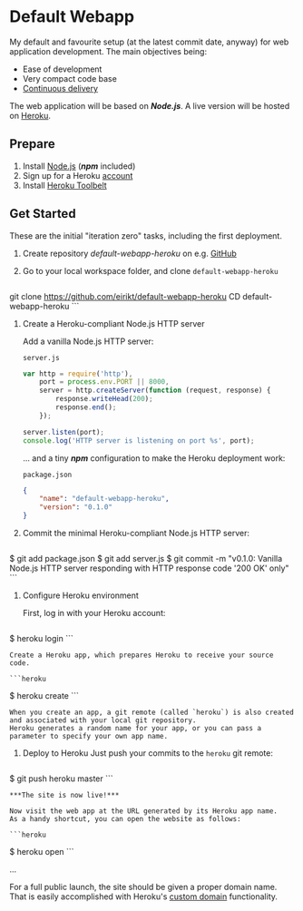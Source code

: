 # Default Webapp
My default and favourite setup (at the latest commit date, anyway) for web application development.
The main objectives being:
* Ease of development
* Very compact code base
* [Continuous delivery][continuous-delivery]

The web application will be based on ***Node.js***.
A live version will be hosted on [Heroku][heroku].


## Prepare
1. Install [Node.js][node] (***npm*** included)
1. Sign up for a Heroku [account][heroku-account]
1. Install [Heroku Toolbelt][heroku-setup]


## Get Started
These are the initial "iteration zero" tasks, including the first deployment.

1. Create repository *default-webapp-heroku* on e.g. [GitHub][github]

1. Go to your local workspace folder, and clone `default-webapp-heroku`

    ```git
git clone https://github.com/eirikt/default-webapp-heroku
CD default-webapp-heroku
    ```

1. Create a Heroku-compliant Node.js HTTP server

    Add a vanilla Node.js HTTP server:

    `server.js`
    ```javascript
    var http = require('http'),
        port = process.env.PORT || 8000,
        server = http.createServer(function (request, response) {
            response.writeHead(200);
            response.end();
        });

   server.listen(port);
   console.log('HTTP server is listening on port %s', port);
    ```

    ... and a tiny ***npm*** configuration to make the Heroku deployment work:

    `package.json`
    ```json
    {
        "name": "default-webapp-heroku",
        "version": "0.1.0"
   }
    ```

1. Commit the minimal Heroku-compliant Node.js HTTP server:

    ```git
$ git add package.json
$ git add server.js
$ git commit -m "v0.1.0: Vanilla Node.js HTTP server responding with HTTP response code '200 OK' only"
    ```

1. Configure Heroku environment

    First, log in with your Heroku account:

    ```heroku
$ heroku login
    ```

    Create a Heroku app, which prepares Heroku to receive your source code.

    ```heroku
$ heroku create
    ```

    When you create an app, a git remote (called `heroku`) is also created and associated with your local git repository.
    Heroku generates a random name for your app, or you can pass a parameter to specify your own app name.


1. Deploy to Heroku
    Just push your commits to the `heroku` git remote:

    ```git
$ git push heroku master
    ```

    ***The site is now live!***

    Now visit the web app at the URL generated by its Heroku app name.
    As a handy shortcut, you can open the website as follows:

    ```heroku
$ heroku open
    ```

...

For a full public launch, the site should be given a proper domain name.
That is easily accomplished with Heroku's [custom domain][heroku-custom-domains] functionality.




[continuous-delivery]:https://en.wikipedia.org/wiki/Continuous_delivery/
[github]:https://github.com
[node]:https://iojs.org
[heroku]:https://www.heroku.com
[heroku-account]:https://signup.heroku.com/dc
[heroku-setup]:https://devcenter.heroku.com/articles/getting-started-with-nodejs#set-up
[heroku-intro]:https://devcenter.heroku.com/articles/getting-started-with-nodejs#introduction
[heroku-custom-domains]:https://devcenter.heroku.com/articles/custom-domains
